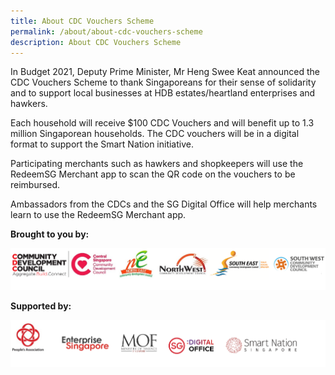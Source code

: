 ```yaml
---
title: About CDC Vouchers Scheme
permalink: /about/about-cdc-vouchers-scheme
description: About CDC Vouchers Scheme
---
```

In Budget 2021, Deputy Prime Minister, Mr Heng Swee Keat announced the CDC Vouchers Scheme to thank Singaporeans for their sense of solidarity and to support local businesses at HDB estates/heartland enterprises and hawkers.  

Each household will receive $100 CDC Vouchers and will benefit up to 1.3 million Singaporean households. The CDC vouchers will be in a digital format to support the Smart Nation initiative.

Participating merchants such as hawkers and shopkeepers will use the RedeemSG Merchant app to scan the QR code on the vouchers to be reimbursed.

Ambassadors from the CDCs and the SG Digital Office will help merchants learn to use the RedeemSG Merchant app.

**Brought to you by:**

![Brought to you by](/images/brought-by.png)

**Supported by:**

![Supported by](/images/supported-by.png)
